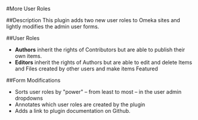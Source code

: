#More User Roles

##Description
This plugin adds two new user roles to Omeka sites and lightly modifies the admin user forms.

##User Roles
* **Authors** inherit the rights of Contributors but are able to publish their own items.
* **Editors** inherit the rights of Authors but are able to edit and delete Items and Files created by other users and make items Featured

##Form Modifications
* Sorts user roles by "power" – from least to most – in the user admin dropdowns
* Annotates which user roles are created by the plugin
* Adds a link to plugin documentation on Github.
